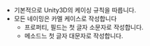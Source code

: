 * 기본적으로 Unity3D의 케이싱 규칙을 따릅니다.
* 모든 네이밍은 카멜 케이스로 작성합니다
  * 프로퍼티, 필드는 첫 글자 소문자로 작성합니다.
  * 메소드느 첫 글자 대문자로 작성합니다.
